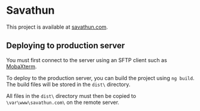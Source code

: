 # Savathun

This project is available at [savathun.com](https://savathun.com).

## Deploying to production server

You must first connect to the server using an SFTP client such as [MobaXterm](https://mobaxterm.mobatek.net/download.html).

To deploy to the production server, you can build the project using `ng build`. The build files will be stored in the `dist\` directory.

All files in the `dist\` directory must then be copied to `\var\www\savathun.com\` on the remote server.